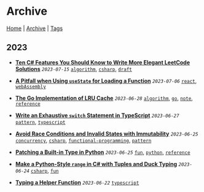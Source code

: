 # Archive

[Home](../README.md) | [Archive](./archive.md) | [Tags](./tags.md)

## 2023
- __[Ten C# Features You Should Know to Write More Elegant LeetCode Solutions](../src/2023/7/15/leetcode_tricks_csharp/README.md)__
  _`2023-07-15`_
  [`algorithm`](./tags.md#algorithm), [`csharp`](./tags.md#csharp), [`draft`](./tags.md#draft)

- __[A Pitfall when Using `useState` for Loading a Function](../src/2023/7/6/usestate_with_function/README.md)__
  _`2023-07-06`_
  [`react`](./tags.md#react), [`webAssembly`](./tags.md#webAssembly)

- __[The Go Implementation of LRU Cache](../src/2023/6/28/lru/README.md)__
  _`2023-06-28`_
  [`algorithm`](./tags.md#algorithm), [`go`](./tags.md#go), [`note`](./tags.md#note), [`reference`](./tags.md#reference)

- __[Write an Exhaustive `switch` Statement in TypeScript](../src/2023/6/27/exhaustive_switch/README.md)__
  _`2023-06-27`_
  [`pattern`](./tags.md#pattern), [`typescript`](./tags.md#typescript)

- __[Avoid Race Conditions and Invalid States with Immutability](../src/2023/6/25/avoid_race_condition_with_immutability/README.md)__
  _`2023-06-25`_
  [`concurrency`](./tags.md#concurrency), [`csharp`](./tags.md#csharp), [`functional-programming`](./tags.md#functional-programming), [`pattern`](./tags.md#pattern)

- __[Patching a Built-in Type in Python](../src/2023/6/25/patching_builtin_types_in_python/README.md)__
  _`2023-06-25`_
  [`fun`](./tags.md#fun), [`python`](./tags.md#python), [`reference`](./tags.md#reference)

- __[Make a Python-Style `range` in C# with Tuples and Duck Typing](../src/2023/6/24/python_style_range/README.md)__
  _`2023-06-24`_
  [`csharp`](./tags.md#csharp), [`fun`](./tags.md#fun)

- __[Typing a Helper Function](../src/2023/6/22/typing_a_helper_function/README.md)__
  _`2023-06-22`_
  [`typescript`](./tags.md#typescript)

